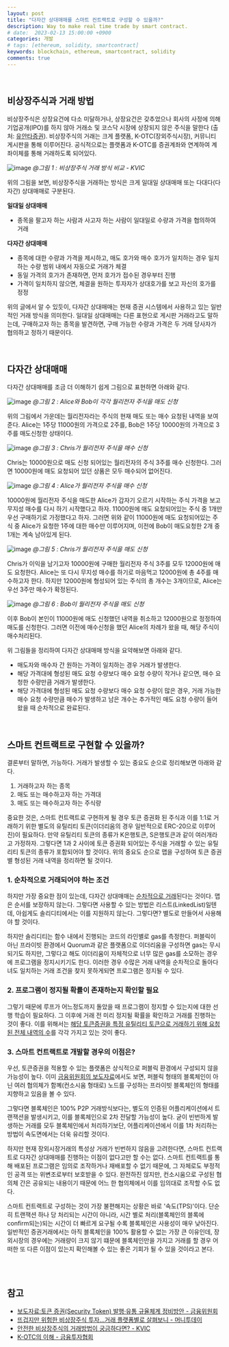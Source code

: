 ```yaml
---
layout: post
title: "다자간 상대매매를 스마트 컨트랙트로 구성할 수 있을까?" 
description: Way to make real time trade by smart contract.
# date:  2023-02-13 15:00:00 +0900
categories: 개발
# tags: [ethereum, solidity, smartcontract]
keywords: blockchain, ethereum, smartcontract, solidity
comments: true
---
```


<br>

## 비상장주식과 거래 방법

비상장주식은 상장요건에 다소 미달하거나, 상장요건은 갖추었으나 회사의 사정에 의해 기업공개(IPO)를 하지 않아 거래소 및 코스닥 시장에 상장되지 않은 주식을 말한다 (출처: [유안타증권](https://www.myasset.com/myasset/static/trading/TR_1602000_P1T1.jsp)). 비상장주식의 거래는 크게 플랫폼, K-OTC(장외주식시장), 커뮤니티 게시판을 통해 이루어진다. 공식적으로는 플랫폼과 K-OTC를 증권계좌와 연계하여 계좌이체를 통해 거래하도록 되어있다.

![image](https://user-images.githubusercontent.com/39115630/218652134-4c3e6fba-e757-4878-ba06-e846382afd36.png)
*@그림 1 : 비상장주식 거래 방식 비교 - KVIC*

위의 그림을 보면, 비상장주식을 거래하는 방식은 크게 일대일 상대매매 또는 다대다(다자간) 상대매매로 구분된다.

**일대일 상대매매**
 - 종목을 팔고자 하는 사람과 사고자 하는 사람이 일대일로 수량과 가격을 협의하여 거래

**다자간 상대매매**
- 종목에 대한 수량과 가격을 제시하고, 매도 호가와 매수 호가가 일치하는 경우 일치하는 수량 범위 내에서 자동으로 거래가 체결
- 동일 가격의 호가가 존재하면, 먼저 호가가 접수된 경우부터 진행
- 가격이 일치하지 않으면, 체결을 원하는 투자자가 상대호가를 보고 자신의 호가를 정정

위의 글에서 알 수 있듯이, 다자간 상대매매는 현재 증권 시스템에서 사용하고 있는 일반적인 거래 방식을 의미한다. 일대일 상대매매는 다른 표현으로 게시판 거래라고도 말하는데, 구매하고자 하는 종목을 발견하면, 구매 가능한 수량과 가격은 두 거래 당사자가 협의하고 정하기 때문이다.

<br>

## 다자간 상대매매

다자간 상대매매를 조금 더 이해하기 쉽게 그림으로 표현하면 아래와 같다.

![image](https://user-images.githubusercontent.com/39115630/218661781-0b4eec96-6dea-4980-a9f5-0da42df89a6c.png) 
*@그림 2 : Alice와 Bob이 각각 월리전자 주식을 매도 신청*

위의 그림에서 가운데는 월리전자라는 주식의 현재 매도 또는 매수 요청된 내역을 보여준다. Alice는 1주당 11000원의 가격으로 2주를, Bob은 1주당 10000원의 가격으로 3주를 매도신청한 상태이다. 

![image](https://user-images.githubusercontent.com/39115630/218661835-8a1e5571-cbe6-4ad4-acdc-5a9042e1db21.png) 
*@그림 3 : Chris가 월리전자 주식을 매수 신청*

Chris는 10000원으로 매도 신청 되어있는 월리전자의 주식 3주를 매수 신청한다. 그러면 10000원에 매도 요청되어 있던 상품은 모두 매수되어 없어진다.

![image](https://user-images.githubusercontent.com/39115630/218661894-0a9f5c02-b566-46e0-8f46-286c9f3ed040.png) 
*@그림 4 : Alice가 월리전자 주식을 매수 신청*

10000원에 월리전자 주식을 매도한 Alice가 갑자기 오르기 시작하는 주식 가격을 보고 무지성 매수를 다시 하기 시작했다고 하자. 11000원에 매도 요청되어있는 주식 중 1개만 우선 구매하기로 가정했다고 하자. 그러면 위와 같이 11000원에 매도 요청되어있는 주식 중 Alice가 요청한 1주에 대한 매수만 이루어지며, 이전에 Bob이 매도요청한 2개 중 1개는 계속 남아있게 된다.

![image](https://user-images.githubusercontent.com/39115630/218661962-2da07c07-6740-41f1-a776-35d695689df4.png) 
*@그림 5 : Chris가 월리전자 주식을 매도 신청*

Chris가 이익을 남기고자 10000원에 구매한 월리전자 주식 3주를 모두 12000원에 매도 요청한다. Alice는 또 다시 무지성 매수를 하기로 마음먹고 12000원에 총 4주를 매수하고자 한다. 하지만 12000원에 형성되어 있는 주식의 총 개수는 3개이므로, Alice는 우선 3주만 매수가 확정된다. 

![image](https://user-images.githubusercontent.com/39115630/218662003-0aad3d27-8b7c-4811-9a62-1d2d18a3669c.png) 
*@그림 6 : Bob이 월리전자 주식을 매도 신청*

이후 Bob이 본인이 11000원에 매도 신청했던 내역을 취소하고 12000원으로 정정하여 매도를 신청한다. 그러면 이전에 매수신청을 했던 Alice의 차례가 왔을 때, 해당 주식이 매수처리된다.

위 그림들을 정리하여 다자간 상대매매 방식을 요약해보면 아래와 같다.
- 매도자와 매수자 간 원하는 가격이 일치하는 경우 거래가 발생한다.
- 해당 가격대에 형성된 매도 요청 수량보다 매수 요청 수량이 작거나 같으면, 매수 요청한 수량만큼 거래가 발생한다.
- 해당 가격대에 형성된 매도 요청 수량보다 매수 요청 수량이 많은 경우, 거래 가능한 매수 요청 수량만큼 매수가 발생하고 남은 개수는 추가적인 매도 요청 수량이 들어왔을 때 순차적으로 완료된다.

<br>

## 스마트 컨트랙트로 구현할 수 있을까?

결론부터 말하면, 가능하다. 거래가 발생할 수 있는 중요도 순으로 정리해보면 아래와 같다.
1. 거래하고자 하는 종목
2. 매도 또는 매수하고자 하는 가격대
3. 매도 또는 매수하고자 하는 주식량

중요한 것은, 스마트 컨트랙트로 구현하게 될 경우 토큰 증권화 된 주식과 이를 1:1로 거래하기 위한 별도의 유틸리티 토큰(이더리움의 경우 일반적으로 ERC-20으로 이루어진)이 필요하다. 만약 유틸리티 토큰의 종류가 K은행토큰, S은행토큰과 같이 여러개라고 가정하자. 그렇다면 1과 2 사이에 토큰 증권화 되어있는 주식을 거래할 수 있는 유틸리티 토큰의 종류가 포함되어야 할 것이다. 위의 중요도 순으로 맵을 구성하여 토큰 증권 별 형성된 거래 내역을 정리하면 될 것이다.

### 1. 순차적으로 거래되어야 하는 조건

하지만 가장 중요한 점이 있는데, 다자간 상대매매는 <u>순차적으로 거래</u>된다는 것이다. 맵은 순서를 보장하지 않는다. 그렇다면 사용할 수 있는 방법은 리스트(LinkedList)일텐데, 아쉽게도 솔리디티에서는 이를 지원하지 않는다. 그렇다면? 별도로 만들어서 사용해야 할 것이다. 

하지만 솔리디티는 함수 내에서 진행되는 코드의 라인별로 gas를 측정한다. 퍼블릭이 아닌 프라이빗 환경에서 Quorum과 같은 플랫폼으로 이더리움을 구성하면 gas는 무시되기도 하지만, 그렇다고 해도 이더리움이 자체적으로 너무 많은 gas를 소모하는 경우에 프로그램을 정지시키기도 한다. 이러한 경우 수많은 거래 내역을 순차적으로 돌아다녀도 일치하는 거래 조건을 찾지 못하게되면 프로그램은 정지될 수 있다. 

### 2. 프로그램이 정지될 확률이 존재하는지 확인할 필요

그렇기 때문에 루프가 어느정도까지 돌았을 때 프로그램이 정지할 수 있는지에 대한 선행 학습이 필요하다. 그 이후에 거래 전 미리 정지될 확률을 확인하고 거래를 진행하는 것이 좋다. 이를 위해서는 <u>해당 토큰증권을 특정 유틸리티 토큰으로 거래하기 위해 요청된 전체 내역의 수</u>를 각각 가지고 있는 것이 좋다. 

### 3. 스마트 컨트랙트로 개발할 경우의 이점은?

우선, 토큰증권을 적용할 수 있는 플랫폼은 상식적으로 퍼블릭 환경에서 구성되지 않을 가능성이 높다. 이미 [금융위원회의 보도자료](https://www.fsc.go.kr/no010101/79386?srchCtgry=&curPage=&srchKey=&srchText=&srchBeginDt=&srchEndDt=)에서도 보면, 퍼블릭 형태의 블록체인이 아닌 여러 협의체가 함꼐(컨소시움 형태로) 노드를 구성하는 프라이빗 블록체인의 형태를 지향하고 있음을 볼 수 있다. 

그렇다면 블록체인은 100% P2P 거래방식보다는, 별도의 인증된 어플리케이션에서 트랜잭션을 발생시키고, 이를 블록체인으로 2차 전달할 가능성이 높다. 굳이 빈번하게 발생하는 거래를 모두 블록체인에서 처리하기보단, 어플리케이션에서 이를 1차 처리하는 방법이 속도면에서는 더욱 유리할 것이다. 

하지만 현재 장외시장거래의 특성상 거래가 빈번하지 않음을 고려한다면, 스마트 컨트랙트로 다자간 상대매매를 진행하는 이점이 없다고만 할 수는 없다. 스마트 컨트랙트를 통해 배포된 프로그램은 임의로 조작하거나 재배포할 수 없기 때문에, 그 자체로도 부정적인 공격 또는 위변조로부터 보호받을 수 있다. 완전하진 않지만, 컨소시움으로 구성된 협의체 간은 공유되는 내용이기 때문에 어느 한 협의체에서 이를 임의대로 조작할 수도 없다. 

스마트 컨트랙트로 구성하는 것이 가장 불편해지는 상황은 바로 '속도(TPS)'이다. 단순히 트랜잭션 하나 당 처리되는 시간이 아니라, 시간 별로 처리(블록체인의 블록에 confirm되는)되는 시간이 더 빠르게 요구될 수록 블록체인은 사용성이 매우 낮아진다. 일반적인 증권거래에서는 아직 블록체인을 100% 활용할 수 없는 가장 큰 이유인데, 장외시장의 경우에는 거래량이 크지 않기 떄문에 블록체인만을 가지고 거래를 할 경우 어떠한 또 다른 이점이 있는지 확인해볼 수 있는 좋은 기회가 될 수 있을 것이라고 본다.


<br>
<br>

## 참고

- [보도자료:토큰 증권(Security Token) 발행·유통 규율체계 정비방안 - 금융위원회](https://www.fsc.go.kr/no010101/79386?srchCtgry=&curPage=&srchKey=&srchText=&srchBeginDt=&srchEndDt=)
- [뜨겁지만 위험한 비상장주식 투자…거래 플랫폼별로 살펴보니 - 머니투데이](https://news.mt.co.kr/mtview.php?no=2021102013545118652)
- [안전한 비상장주식의 거래방법이 궁금하다면? - KVIC](https://kvicnewsletter.co.kr/page/view.php?idx=430)
- [K-OTC의 이해 - 금융투자협회](file:///Users/ssbc/Downloads/(%EC%B2%A8%EB%B6%802)K_OTC_Full+Version.pdf)